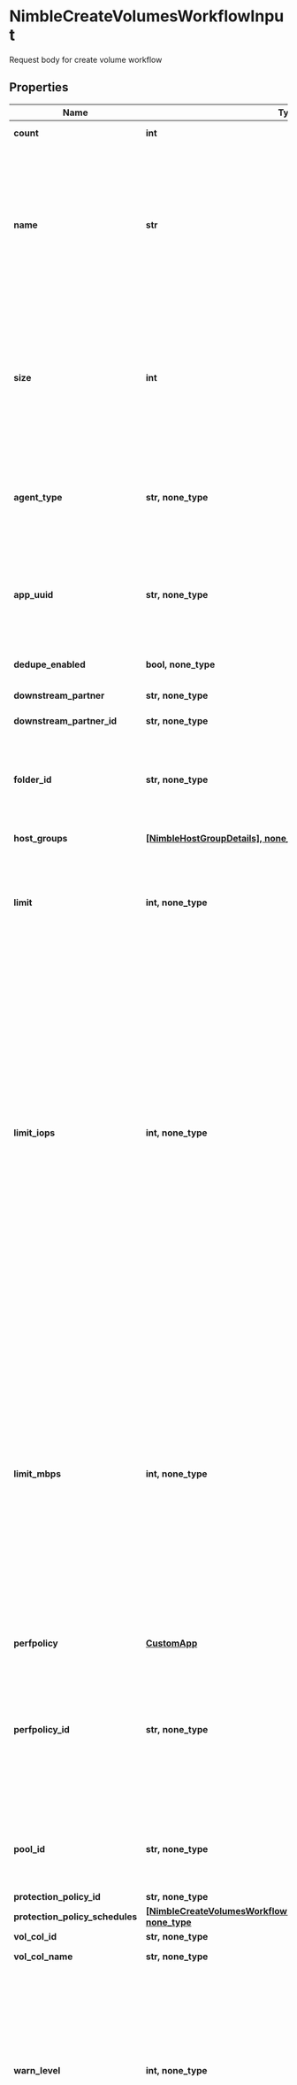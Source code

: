 # NimbleCreateVolumesWorkflowInput

Request body for create volume workflow

## Properties
Name | Type | Description | Notes
------------ | ------------- | ------------- | -------------
**count** | **int** | Number of volumes to be created. | 
**name** | **str** | Name of the volume. String of up to 215 alphanumeric, hyphenated, colon, or period-separated characters; but cannot begin with hyphen, colon or period. This type is used for object sets containing volumes, snapshots, snapshot collections and protocol endpoints. | 
**size** | **int** | Volume size in megabytes. Size is required for creating a volume but not for cloning an existing volume.When creating a new volume, size is required. When cloning an existing volume, size defaults to that of the parent volume. | 
**agent_type** | **str, none_type** | External management agent type. Defaults to &#39;none&#39;. Possible values: &#39;none&#39;, &#39;smis&#39;, &#39;vvol&#39;, &#39;openstack&#39;, &#39;openstackv2&#39; | [optional] 
**app_uuid** | **str, none_type** | Application identifier of volume. String of up to 255 alphanumeric characters, hyphen, colon, dot and underscore are allowed. Defaults to the empty string.  | [optional] 
**dedupe_enabled** | **bool, none_type** | Indicate whether dedupe is enabled. Defaults to &#39;false&#39;. | [optional] 
**downstream_partner** | **str, none_type** | Name of the downstream partner | [optional] 
**downstream_partner_id** | **str, none_type** | ID of the downstream partner | [optional] 
**folder_id** | **str, none_type** | ID of the folder holding this volume. An optional NsObjectID. A 42 digit hexadecimal int64 or the empty string. Defaults to the empty string. | [optional] 
**host_groups** | [**[NimbleHostGroupDetails], none_type**](NimbleHostGroupDetails.md) | List of host group details. | [optional] 
**limit** | **int, none_type** | Limit for the volume as a percentage of volume size. Percentage as integer from 0 to 100. Defaults to the default volume limit set on group, typically 100. | [optional] 
**limit_iops** | **int, none_type** | IOPS limit for this volume. If limit_iops is not specified when a volume is created, or if limit_iops is set to -1, then the volume has no IOPS limit. If limit_iops is not specified while creating a clone, IOPS limit of parent volume will be used as limit. IOPS limit should be in range [256, 4294967294] or -1 for unlimited. If both limit_iops and limit_mbps are specified, limit_mbps must not be hit before limit_iops. In other words, IOPS and MBPS limits should honor limit_iops _ampersand_amp;lt;&#x3D; ((limit_mbps MB/s * 2^20 B/MB) / block_size B). By default the volume is created with unlimited iops. | [optional] 
**limit_mbps** | **int, none_type** | Throughput limit for this volume in MB/s. If limit_mbps is not specified when a volume is created, or if limit_mbps is set to -1, then the volume has no MBPS limit. MBPS limit should be in range [1, 4294967294] or -1 for unlimited. If both limit_iops and limit_mbps are specified, limit_mbps must not be hit before limit_iops. In other words, IOPS and MBPS limits should honor limit_iops _ampersand_amp;lt;&#x3D; ((limit_mbps MB/s * 2^20 B/MB) / block_size B). By default, the volume is created with unlimited throughput. | [optional] 
**perfpolicy** | [**CustomApp**](CustomApp.md) |  | [optional] 
**perfpolicy_id** | **str, none_type** | Identifier of the performance policy. After creating a volume, performance policy for the volume can only be changed to another performance policy with same block size. A 42 digit hexadecimal int64. Defaults to ID of the &#39;default&#39; performance policy. | [optional] 
**pool_id** | **str, none_type** | Identifier associated with the pool in the storage pool table. A 42 digit hexadecimal int64. Defaults to the ID of the &#39;default&#39; pool. | [optional] 
**protection_policy_id** | **str, none_type** | Protection policy ID | [optional] 
**protection_policy_schedules** | [**[NimbleCreateVolumesWorkflowInputProtectionPolicySchedules], none_type**](NimbleCreateVolumesWorkflowInputProtectionPolicySchedules.md) | Protection Policy Schedule | [optional] 
**vol_col_id** | **str, none_type** | volume collection id | [optional] 
**vol_col_name** | **str, none_type** | volume collection Name | [optional] 
**warn_level** | **int, none_type** | Threshold for available space as a percentage of volume size below which an alert is raised. If this option is not specified, array default volume warn level setting is used to decide the warning level for this volume. Percentage as integer from 0 to 100. Defaults to the default volume warning level set on the group, typically 80. | [optional] 
**any string name** | **bool, date, datetime, dict, float, int, list, str, none_type** | any string name can be used but the value must be the correct type | [optional]

[[Back to Model list]](../README.md#documentation-for-models) [[Back to API list]](../README.md#documentation-for-api-endpoints) [[Back to README]](../README.md)


